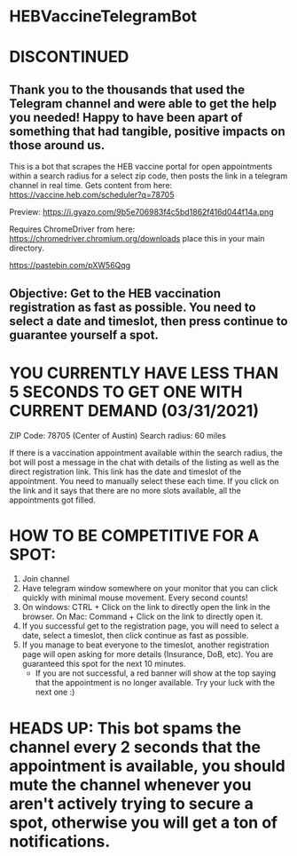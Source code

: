 # HEBVaccineTelegramBot

# **DISCONTINUED**
## **Thank you to the thousands that used the Telegram channel and were able to get the help you needed! Happy to have been apart of something that had tangible, positive impacts on those around us.**

This is a bot that scrapes the HEB vaccine portal for open appointments within a search radius for a select zip code, then posts the link in a telegram channel in real time.
Gets content from here: https://vaccine.heb.com/scheduler?q=78705

Preview: https://i.gyazo.com/9b5e706983f4c5bd1862f416d044f14a.png

Requires ChromeDriver from here: https://chromedriver.chromium.org/downloads place this in your main directory.

https://pastebin.com/pXW56Qqg

## Objective: Get to the HEB vaccination registration as fast as possible. You need to select a date and timeslot, then press continue to guarantee yourself a spot. 

# **YOU CURRENTLY HAVE LESS THAN 5 SECONDS TO GET ONE WITH CURRENT DEMAND (03/31/2021)** 
 
ZIP Code: 78705 (Center of Austin)
Search radius: 60 miles
 
If there is a vaccination appointment available within the search radius, the bot will post a message in the chat with details of the listing as well as the direct registration link. This link has the date and timeslot of the appointment. You need to manually select these each time. If you click on the link and it says that there are no more slots available, all the appointments got filled.
 
# HOW TO BE COMPETITIVE FOR A SPOT:
1. Join channel
2. Have telegram window somewhere on your monitor that you can click quickly with minimal mouse movement. Every second counts!
3. On windows: CTRL + Click on the link to directly open the link in the browser. On Mac: Command + Click on the link to directly open it.
4. If you successful get to the registration page, you will need to select a date, select a timeslot, then click continue as fast as possible.
5. If you manage to beat everyone to the timeslot, another registration page will open asking for more details (Insurance, DoB, etc). You are guaranteed this spot for the next 10 minutes.
	- If you are not successful, a red banner will show at the top saying that the appointment is no longer available. Try your luck with the next one :)
 
# HEADS UP: This bot spams the channel every 2 seconds that the appointment is available, you should mute the channel whenever you aren't actively trying to secure a spot, otherwise you will get a ton of notifications.

